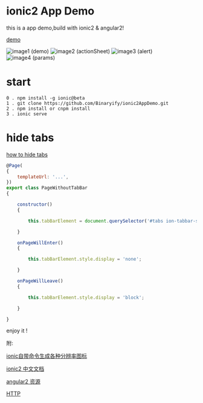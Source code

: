 # ionic2 App Demo
this is a app demo,build with ionic2 & angular2!

[demo](http://binaryify.github.io/demo/ionic2/)

![image1 (demo)](http://binaryify.github.io/images/ionic2/1.png)
![image2 (actionSheet)](http://binaryify.github.io/images/ionic2/2.png)
![image3 (alert)](http://binaryify.github.io/images/ionic2/3.png)
![image4 (params)](http://binaryify.github.io/images/ionic2/4.png)
# start
```
0 . npm install -g ionic@beta
1 . git clone https://github.com/Binaryify/ionic2AppDemo.git
2 . npm install or cnpm install
3 . ionic serve
```

# hide tabs
[how to hide tabs](https://forum.ionicframework.com/t/ionic2-hide-tabs/37998/5)

```js
@Page(
{
    templateUrl: '...',
})
export class PageWithoutTabBar
{

    constructor()
    {

        this.tabBarElement = document.querySelector('#tabs ion-tabbar-section');

    }

    onPageWillEnter()
    {

        this.tabBarElement.style.display = 'none';

    }

    onPageWillLeave()
    {

        this.tabBarElement.style.display = 'block';

    }

}
```

enjoy it !

附:

[ionic自带命令生成各种分辨率图标](http://ionichina.com/topic/54e455ab2be672f1111c01e2)

[ionic2 中文文档](https://github.com/Raineye/ionic2)

[angular2 资源](https://github.com/kittencup/angular2-learning-cn)

[HTTP](https://github.com/kittencup/angular2-ama-cn/issues/42)
